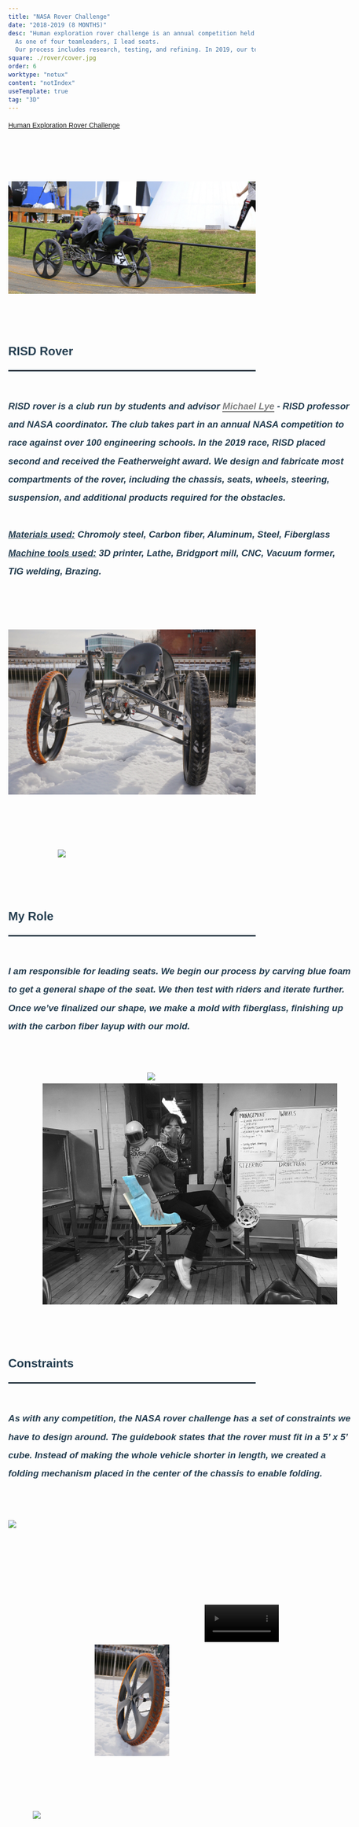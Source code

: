 ```yaml
---
title: "NASA Rover Challenge"
date: "2018-2019 (8 MONTHS)"
desc: "Human exploration rover challenge is an annual competition held by NASA. The participants are required to design a human-powered vehicle that can run on a         simulated Mars terrain.
  As one of four teamleaders, I lead seats. 
  Our process includes research, testing, and refining. In 2019, our team won the  Featherweight class design award and placed second among 100 other schools."
square: ./rover/cover.jpg
order: 6
worktype: "notux"
content: "notIndex"
useTemplate: true
tag: "3D"
---
```


<style>
.roversize{
  display: block;
  margin-left: auto;
  margin-right: auto;
  width: 50%; 
}
.intro{
   font-family: 'IBM Plex Sans', sans-serif;
   line-height: 2;
   margin:left;
   width: 600px;
}
.introIMG{
    width:20%;
    float:right;
}
.Title {
  margin-top:100px;
  font-family: 'IBM Plex Sans', sans-serif;
  color:#253E50;
  font-size: 18pt;
  font-weight:bold;
}
.paragraph {
  margin-top:50px;
  font-family: 'IBM Plex Sans', sans-serif;
  color:#253E50;
  font-size: 14pt;
  font-weight:bold;
  width:700px;
  line-height: 2;
  margin:auto;


}
.line{
    border-width:thin;
    border-style:solid;
  }
</style>

<div class = "intro">
  <a href="https://www.nasa.gov/stem/roverchallenge/competition/index.html">Human Exploration Rover Challenge</a>
</div>
<div style = "/*background-color:  #484848;*/margin-top:100px;width:100%; margin:left;">
    <img src = "./rover/big.jpg" > 
</div>
<div class = "Title" >
    RISD Rover
    <hr class="line" >
  </br>
    <h6 class = "paragraph">
     RISD rover is a club run by students and advisor <a style = "color: gray; border-bottom: 2px solid gray; text-decoration:none" target="_blank" href="https://www.risd.edu/people/michael-lye/">Michael Lye</a> - RISD professor and NASA coordinator. The club takes part in an annual NASA competition to race
     against over 100 engineering schools. In the 2019 race, RISD placed second and received the Featherweight award. 
     We design and fabricate most compartments of the rover, including the chassis, seats, wheels, steering, suspension, and additional products required for the obstacles. 
    </br>
    </br>
     <b style = "text-decoration: underline">Materials used:</b> Chromoly steel, Carbon fiber, Aluminum, Steel, Fiberglass
    </br>
     <b style = "text-decoration: underline">Machine tools used:</b> 3D printer, Lathe, Bridgport mill, CNC, Vacuum former, TIG welding, Brazing. 
    </h6>
<div style = "margin-top:100px">
  <img src = "./rover/fullbody.jpg"  > 
</div>
<div style = "width:60%;padding-top:100px; margin:auto">
  <img src = "./rover/terrain.png"  > 
</div>
<div  class = "Title" >
    My Role
    <hr class="line" >
      </br>
    <h6 class = "paragraph">
     I am responsible for leading seats. We begin our process by carving blue foam to get a general shape of the seat. We then test with riders and iterate further. Once we’ve finalized our shape, we make a mold with fiberglass, finishing up with the carbon fiber layup with our mold.
    </h6>
</div>
<div style = "width:30%; float:right; margin-top:70px; margin-right:70px;">
  <img src = "./rover/sandingDuratec.png" > 
</div>
 <div style = "width:600px;margin-top:70px; margin-left:70px;">
      <img src = "./rover/bwtesting.jpg" > 
</div>
<div class = "Title" >
    Constraints
    <hr class="line" >
  </br>
    <h6 class = "paragraph">
     As with any competition, the NASA rover challenge has a set of constraints we have to design around. The guidebook states that the rover must fit in a 5’ x 5’ cube. Instead of making the whole vehicle shorter in length, we created a folding mechanism placed in the center of the chassis to enable folding. 
    </h6>
</div>
 <div style = "width:800px; margin:auto; margin-top:70px;">
      <img src = "./rover/rename.png" > 
</div>
 <video controls autoplay loop style = "width:30%; margin-top:150px; margin-left:400px;" >
    <source src="./rover/rover_vid.mp4" type="video/mp4">
</video>
<div style = "width:30%; margin:auto; ;">
    <img src = "./rover/snowWheel.jpg" > 
</div>
<div style = "width:80%;margin:auto;padding-top:100px;">
    <img src = "./rover/film.jpg" > 
</div>